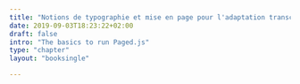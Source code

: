 ```yaml
---
title: "Notions de typographie et mise en page pour l'adaptation transcription"
date: 2019-09-03T18:23:22+02:00
draft: false
intro: "The basics to run Paged.js" 
type: "chapter"
layout: "booksingle"

---
```

